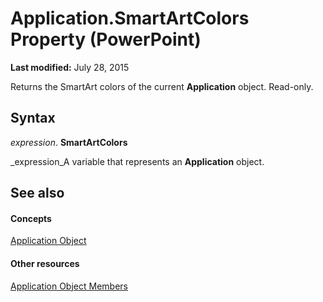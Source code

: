 
# Application.SmartArtColors Property (PowerPoint)

 **Last modified:** July 28, 2015

Returns the SmartArt colors of the current  **Application** object. Read-only.

## Syntax

 _expression_. **SmartArtColors**

 _expression_A variable that represents an  **Application** object.


## See also


#### Concepts


 [Application Object](978c2b99-4271-b953-4283-73b5f3d96f41.md)
#### Other resources


 [Application Object Members](7a9042da-ef77-ebba-c872-f736bf486674.md)
